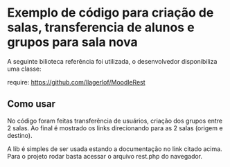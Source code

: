 # Exemplo de código para criação de salas, transferencia de alunos e grupos para sala nova
A seguinte bilioteca referência foi utilizada, o desenvolvedor disponibiliza uma classe: 

require: https://github.com/llagerlof/MoodleRest

## Como usar

No código foram feitas transferência de usuários, criação dos grupos entre 2 salas. Ao final é mostrado os links direcionando para as 2 salas (origem e destino). 

A lib é simples de ser usada estando a documentação no link citado acima. Para o projeto rodar basta acessar o arquivo rest.php do navegador. 
